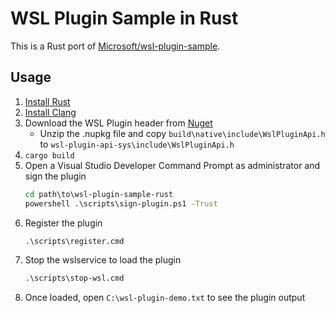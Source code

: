 # WSL Plugin Sample in Rust
This is a Rust port of [Microsoft/wsl-plugin-sample](https://github.com/microsoft/wsl-plugin-sample).

## Usage
1. [Install Rust](https://learn.microsoft.com/en-us/windows/dev-environment/rust/setup)
2. [Install Clang](https://rust-lang.github.io/rust-bindgen/requirements.html)
3. Download the WSL Plugin header from [Nuget](https://www.nuget.org/packages/Microsoft.WSL.PluginApi)
    * Unzip the .nupkg file and copy `build\native\include\WslPluginApi.h` to `wsl-plugin-api-sys\include\WslPluginApi.h`
4. `cargo build`
5. Open a Visual Studio Developer Command Prompt as administrator and sign the plugin
    ```bat
    cd path\to\wsl-plugin-sample-rust
    powershell .\scripts\sign-plugin.ps1 -Trust
    ```
6. Register the plugin
    ```bat
    .\scripts\register.cmd
    ```
7. Stop the wslservice to load the plugin
    ```bat
    .\scripts\stop-wsl.cmd
    ```
8. Once loaded, open `C:\wsl-plugin-demo.txt` to see the plugin output
